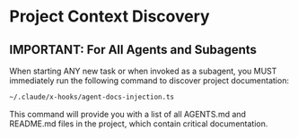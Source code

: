 # Project Context Discovery

## IMPORTANT: For All Agents and Subagents

When starting ANY new task or when invoked as a subagent, you MUST immediately run the following command to discover project documentation:

```bash
~/.claude/x-hooks/agent-docs-injection.ts
```

This command will provide you with a list of all AGENTS.md and README.md files in the project, which contain critical documentation.
